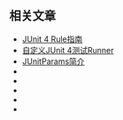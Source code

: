 ## 相关文章

+ [JUnit 4 Rule指南](docs/JUnit4-Rule指南.md)
+ [自定义JUnit 4测试Runner](docs/自定义JUnit4测试Runner.md)
+ [JUnitParams简介](docs/JUnitParams简介.md)
+ []()
+ []()
+ []()
+ []()
+ []()